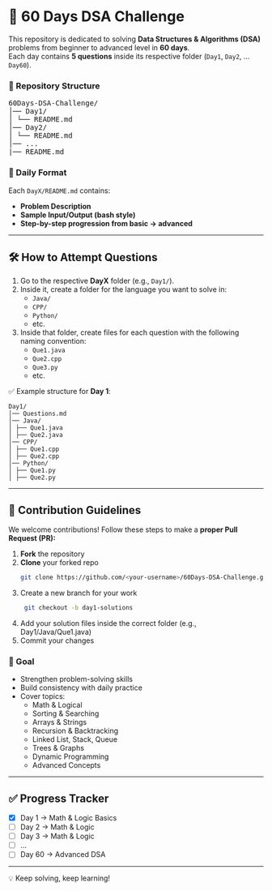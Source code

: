 # 🚀 60 Days DSA Challenge

This repository is dedicated to solving **Data Structures & Algorithms (DSA)** problems from beginner to advanced level in **60 days**.  
Each day contains **5 questions** inside its respective folder (`Day1`, `Day2`, ... `Day60`).

### 📂 Repository Structure

<pre>
60Days-DSA-Challenge/
│── Day1/
│ └── README.md
│── Day2/
│ └── README.md
│── ...
|── README.md
</pre>

### 📝 Daily Format

Each `DayX/README.md` contains:

- **Problem Description**
- **Sample Input/Output (bash style)**
- **Step-by-step progression from basic → advanced**

---

## 🛠️ How to Attempt Questions

1. Go to the respective **DayX** folder (e.g., `Day1/`).
2. Inside it, create a folder for the language you want to solve in:
   - `Java/`
   - `CPP/`
   - `Python/`
   - etc.
3. Inside that folder, create files for each question with the following naming convention:
   - `Que1.java`
   - `Que2.cpp`
   - `Que3.py`
   - etc.

✅ Example structure for **Day 1**:

```
Day1/
│── Questions.md
│── Java/
│ ├── Que1.java
│ ├── Que2.java
│── CPP/
│ ├── Que1.cpp
│ ├── Que2.cpp
│── Python/
│ ├── Que1.py
│ ├── Que2.py

```

---

## 🤝 Contribution Guidelines

We welcome contributions! Follow these steps to make a **proper Pull Request (PR):**

1. **Fork** the repository
2. **Clone** your forked repo
   ```bash
   git clone https://github.com/<your-username>/60Days-DSA-Challenge.git
   ```
3. Create a new branch for your work
   ```bash
    git checkout -b day1-solutions
   ```
4. Add your solution files inside the correct folder (e.g., Day1/Java/Que1.java)
5. Commit your changes

### 🎯 Goal

- Strengthen problem-solving skills
- Build consistency with daily practice
- Cover topics:
  - Math & Logical
  - Sorting & Searching
  - Arrays & Strings
  - Recursion & Backtracking
  - Linked List, Stack, Queue
  - Trees & Graphs
  - Dynamic Programming
  - Advanced Concepts

---

## ✅ Progress Tracker

- [x] Day 1 → Math & Logic Basics
- [ ] Day 2 → Math & Logic
- [ ] Day 3 → Math & Logic
- [ ] …
- [ ] Day 60 → Advanced DSA

---

💡 Keep solving, keep learning!
